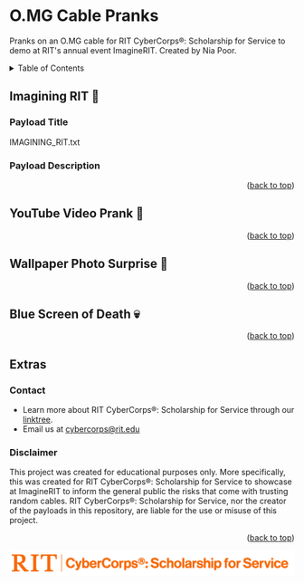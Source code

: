 # O.MG Cable Pranks
Pranks on an O.MG cable for RIT CyberCorps®: Scholarship for Service to demo at RIT's annual event ImagineRIT. Created by Nia Poor.

<!-- TABLE OF CONTENTS -->
<details>
  <summary>Table of Contents</summary>
  <ol>
    <li><a href="#Imagining RIT 💭">Imagining RIT 💭</a></li>
    <li><a href="#YouTube Video Prank 🎵">YouTube Video Prank 🎵</a></li>
    <li><a href="#Wallpaper Photo Surprise 📸">Wallpaper Photo Surprise 📸</a></li>
    <li><a href="#Blue Screen of Death 💀">Blue Screen of Death 💀</a></li>
    <li><a href="#Extras">Extras</a></li>
  </ol>
</details>

## Imagining RIT 💭
### Payload Title
IMAGINING_RIT.txt

### Payload Description

<p align="right">(<a href="#top">back to top</a>)</p>

## YouTube Video Prank 🎵

<p align="right">(<a href="#top">back to top</a>)</p>

## Wallpaper Photo Surprise 📸

<p align="right">(<a href="#top">back to top</a>)</p>

## Blue Screen of Death 💀

<p align="right">(<a href="#top">back to top</a>)</p>

## Extras
### Contact
* Learn more about RIT CyberCorps®: Scholarship for Service through our [linktree](https://linktr.ee/rit_cybercorps).
* Email us at cybercorps@rit.edu


### Disclaimer
This project was created for educational purposes only. More specifically, this was created for RIT CyberCorps®: Scholarship for Service to showcase at ImagineRIT to inform the general public the risks that come with trusting random cables. RIT CyberCorps®: Scholarship for Service, nor the creator of the payloads in this repository, are liable for the use or misuse of this project.

<p align="right">(<a href="#top">back to top</a>)</p>

![CyberCorpsLogo](https://github.com/niapoor/OMGCablePranks/blob/main/tools/CyberCorps%20Logo%20Horizontal%20Full%20Orange.png?raw=true)
